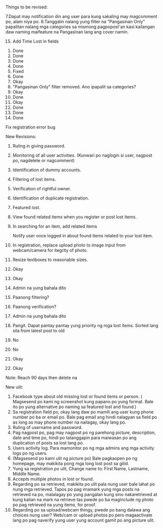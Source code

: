 Things to be revised:

7.Dapat may notification din ang user para kung sakaling may magcomment po, alam niya po.
8.Tanggalin nalang yung filter na "Pangasinan Only" papalitan nalang mga categories sa mismong pagpopost'an kasi kailangan daw naming maifeature na Pangasinan lang ang cover namin.

15. Add Time Lost in fields

1) Done
2) Done
3) Done
4) Done
5) Fixed
6) Done
7) Okay
8) "Pangasinan Only" filter removed. Ano ipapalit sa categories?
9) Okay
10) Done
11) Okay
12) Done
13) Done
14) Done

Fix registration error bug


New Revisions:
1.	Ruling in giving password.
2.	Monitoring of all user activities. (Kunwari po naglogin si user, nagpost po, nagdelete or nagcomment)
3.	Identification of dummy accounts.
4.	Filtering of lost items.
5.	Verification of rightful owner.
6.	Identification of duplicate registration.
7.	Featured lost.
8.	View found related items when you register or post lost items.
9.	In searching for an item, add related items

	Notify user once logged in about found items related to your lost item.
10.	In registration, replace upload photo to image input from webcam/camera for itegrity of photo.
11.	Resize textboxes to reasonable sizes.

1. Okay
2. Okay
3. Admin na yung bahala dito
4. Paanong filtering?
5. Paanong verification?
6. Admin na yung bahala dito
7. Pangit. Dapat pantay pantay yung priority ng mga lost items. Sorted lang sila from latest post to old
8. No
9. No
10. Okay 
11. Okay

Note: 
Reach 90 days then delete na

New ulit:
1.	Facebook type about old missing lost or found items or person. ( Magsesend po kami ng screenshot kung papano po yung format. Bale ito po yung alternative po naming sa featured lost and found.)
2.	Sa registration field po, okay lang daw po mamili ang user kung phone number po ba or email po. Bale pag email ang hindi nalagyan sa field po as long as may phone number na nailagay, okay lang po.
3.	Ruling of username and password.
4.	Pag nagpost po, pag may nagpost po ng parehong picture, description, date and time po, hindi po tatanggapin para maiwasan po ang duplication of posts sa lost lang po.
5.	Users activity log. Para mamonitor po ng mga admins ang mga activity logs po ng users.
6.	(Magsesend po kami ulit ng picture po) Bale pagkaopen po ng homepage, may makikita pong mga long lost post sa gilid.
7.	Yung sa registration po ulit, Change name to: First Name, Lastname, Middle Name.
8.	Accepts multiple photos in lost or found.
9.	Regarding po sa retrieved, makikita po ulit pala nung user bale lahat po nung mga retrieved. Tapos po pag imamark yung mga posts na retrieved na po, malalagay po yung pangalan kung sino nakaretrieved at kung kalian na mark na retrieve tas pwede po ba maginclude ng photo po pag retrieved na yung items, for proof.
10.	Regarding po sa upload/webcam thingy, pwede po bang dalawa ang choices nung user? Web/cam or upload photos po pero magaactivate lang po pag naverify yung user yung account gamit po ang picture ulit.
